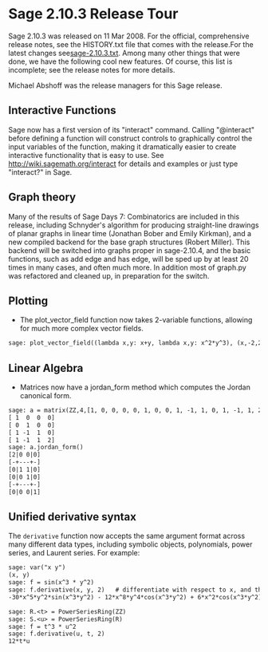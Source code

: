 

# Sage 2.10.3 Release Tour

Sage 2.10.3 was released on 11 Mar 2008. For the official, comprehensive release notes, see the HISTORY.txt file that comes with the release.For the latest changes see<a class="http" href="http://www.sagemath.org/mirror/src/announce/sage-2.10.3.txt">sage-2.10.3.txt</a>. Among many other things that were done, we have the following cool new features. Of course, this list is incomplete; see the release notes for more details. 

Michael Abshoff was the release managers for this Sage release. 


## Interactive Functions

Sage now has a first version of its "interact" command.  Calling "@interact" before defining a function will construct controls to graphically control the input variables of the function, making it dramatically easier to create interactive functionality that is easy to use.  See <a class="http" href="http://wiki.sagemath.org/interact">http://wiki.sagemath.org/interact</a> for details and examples or just type "interact?" in Sage. 


## Graph theory

Many of the results of Sage Days 7: Combinatorics are included in this release, including Schnyder's algorithm for producing straight-line drawings of planar graphs in linear time (Jonathan Bober and Emily Kirkman), and a new compiled backend for the base graph structures (Robert Miller). This backend will be switched into graphs proper in sage-2.10.4, and the basic functions, such as add edge and has edge, will be sped up by at least 20 times in many cases, and often much more. In addition most of graph.py was refactored and cleaned up, in preparation for the switch. 


## Plotting

* The plot_vector_field function now takes 2-variable functions, allowing for much more complex vector fields. 

```txt
sage: plot_vector_field((lambda x,y: x+y, lambda x,y: x^2*y^3), (x,-2,2), (y,-2,2))
```

## Linear Algebra

* Matrices now have a jordan_form method which computes the Jordan canonical form. 

```txt
sage: a = matrix(ZZ,4,[1, 0, 0, 0, 0, 1, 0, 0, 1, -1, 1, 0, 1, -1, 1, 2]); a
[ 1  0  0  0]
[ 0  1  0  0]
[ 1 -1  1  0]
[ 1 -1  1  2]
sage: a.jordan_form()
[2|0 0|0]
[-+---+-]
[0|1 1|0]
[0|0 1|0]
[-+---+-]
[0|0 0|1]
```

## Unified derivative syntax

The `derivative` function now accepts the same argument format across many different data types, including symbolic objects, polynomials, power series, and Laurent series. For example: 


```txt
sage: var("x y")
(x, y)
sage: f = sin(x^3 * y^2)
sage: f.derivative(x, y, 2)   # differentiate with respect to x, and then twice with respect to y
-30*x^5*y^2*sin(x^3*y^2) - 12*x^8*y^4*cos(x^3*y^2) + 6*x^2*cos(x^3*y^2)

sage: R.<t> = PowerSeriesRing(ZZ)
sage: S.<u> = PowerSeriesRing(R)
sage: f = t^3 * u^2
sage: f.derivative(u, t, 2)
12*t*u
```